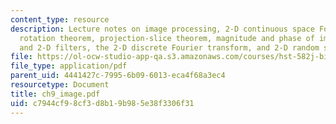 ```yaml
---
content_type: resource
description: Lecture notes on image processing, 2-D continuous space Fourier transform,
  rotation theorem, projection-slice theorem, magnitude and phase of images, convolution
  and 2-D filters, the 2-D discrete Fourier transform, and 2-D random signals
file: https://ol-ocw-studio-app-qa.s3.amazonaws.com/courses/hst-582j-biomedical-signal-and-image-processing-spring-2007/c7944cf98cf3d8b19b985e38f3306f31_ch9_image.pdf
file_type: application/pdf
parent_uid: 4441427c-7995-6b09-6013-eca4f68a3ec4
resourcetype: Document
title: ch9_image.pdf
uid: c7944cf9-8cf3-d8b1-9b98-5e38f3306f31
---
```

